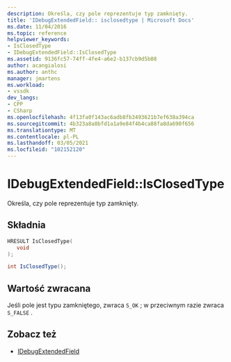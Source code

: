 ```yaml
---
description: Określa, czy pole reprezentuje typ zamknięty.
title: 'IDebugExtendedField:: isclosedtype | Microsoft Docs'
ms.date: 11/04/2016
ms.topic: reference
helpviewer_keywords:
- IsClosedType
- IDebugExtendedField::IsClosedType
ms.assetid: 9136fc57-74ff-4fe4-a6e2-b137cb9d5b08
author: acangialosi
ms.author: anthc
manager: jmartens
ms.workload:
- vssdk
dev_langs:
- CPP
- CSharp
ms.openlocfilehash: 4f13fa0f143ac6adb8fb3493621b7ef638a394ca
ms.sourcegitcommit: 4b323a8a8bfd1a1a9e84f4b4ca88fa8da690f656
ms.translationtype: MT
ms.contentlocale: pl-PL
ms.lasthandoff: 03/05/2021
ms.locfileid: "102152120"
---
```

# <a name="idebugextendedfieldisclosedtype"></a>IDebugExtendedField::IsClosedType
Określa, czy pole reprezentuje typ zamknięty.

## <a name="syntax"></a>Składnia

```cpp
HRESULT IsClosedType(
   void
);
```

```csharp
int IsClosedType();
```

## <a name="return-value"></a>Wartość zwracana
 Jeśli pole jest typu zamkniętego, zwraca `S_OK` ; w przeciwnym razie zwraca `S_FALSE` .

## <a name="see-also"></a>Zobacz też
- [IDebugExtendedField](../../../extensibility/debugger/reference/idebugextendedfield.md)
